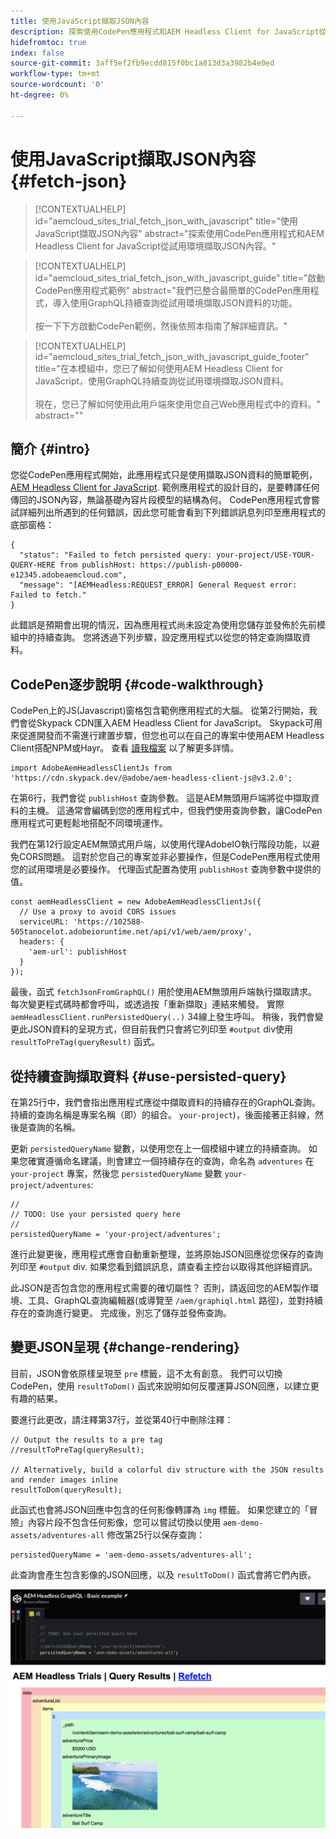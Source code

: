 ```yaml
---
title: 使用JavaScript擷取JSON內容
description: 探索使用CodePen應用程式和AEM Headless Client for JavaScript從試用環境擷取JSON內容。
hidefromtoc: true
index: false
source-git-commit: 3aff5ef2fb9ecdd815f0bc1a813d3a3982b4e0ed
workflow-type: tm+mt
source-wordcount: '0'
ht-degree: 0%

---
```



# 使用JavaScript擷取JSON內容 {#fetch-json}

>[!CONTEXTUALHELP]
>id="aemcloud_sites_trial_fetch_json_with_javascript"
>title="使用JavaScript擷取JSON內容"
>abstract="探索使用CodePen應用程式和AEM Headless Client for JavaScript從試用環境擷取JSON內容。"

>[!CONTEXTUALHELP]
>id="aemcloud_sites_trial_fetch_json_with_javascript_guide"
>title="啟動CodePen應用程式範例"
>abstract="我們已整合最簡單的CodePen應用程式，導入使用GraphQL持續查詢從試用環境擷取JSON資料的功能。<br><br>按一下下方啟動CodePen範例，然後依照本指南了解詳細資訊。"

>[!CONTEXTUALHELP]
>id="aemcloud_sites_trial_fetch_json_with_javascript_guide_footer"
>title="在本模組中，您已了解如何使用AEM Headless Client for JavaScript，使用GraphQL持續查詢從試用環境擷取JSON資料。<br><br>現在，您已了解如何使用此用戶端來使用您自己Web應用程式中的資料。"
>abstract=""

## 簡介 {#intro}

您從CodePen應用程式開始，此應用程式只是使用擷取JSON資料的簡單範例， [AEM Headless Client for JavaScript](https://github.com/adobe/aem-headless-client-js). 範例應用程式的設計目的，是要轉譯任何傳回的JSON內容，無論基礎內容片段模型的結構為何。 CodePen應用程式會嘗試詳細列出所遇到的任何錯誤，因此您可能會看到下列錯誤訊息列印至應用程式的底部窗格：

```
{
  "status": "Failed to fetch persisted query: your-project/USE-YOUR-QUERY-HERE from publishHost: https://publish-p00000-e12345.adobeaemcloud.com",
  "message": "[AEMHeadless:REQUEST_ERROR] General Request error: Failed to fetch."
}
```

此錯誤是預期會出現的情況，因為應用程式尚未設定為使用您儲存並發佈於先前模組中的持續查詢。 您將透過下列步驟，設定應用程式以從您的特定查詢擷取資料。

## CodePen逐步說明 {#code-walkthrough}

CodePen上的JS(Javascript)窗格包含範例應用程式的大腦。 從第2行開始，我們會從Skypack CDN匯入AEM Headless Client for JavaScript。 Skypack可用來促進開發而不需進行建置步驟，但您也可以在自己的專案中使用AEM Headless Client搭配NPM或Hayr。 查看 [讀我檔案](https://github.com/adobe/aem-headless-client-js#aem-headless-client-for-javascript) 以了解更多詳情。

```
import AdobeAemHeadlessClientJs from 'https://cdn.skypack.dev/@adobe/aem-headless-client-js@v3.2.0';
```

在第6行，我們會從 `publishHost` 查詢參數。 這是AEM無頭用戶端將從中擷取資料的主機。 這通常會編碼到您的應用程式中，但我們使用查詢參數，讓CodePen應用程式可更輕鬆地搭配不同環境運作。

我們在第12行設定AEM無頭式用戶端，以使用代理AdobeIO執行階段功能，以避免CORS問題。 這對於您自己的專案並非必要操作，但是CodePen應用程式使用您的試用環境是必要操作。 代理函式配置為使用 `publishHost` 查詢參數中提供的值。

```
const aemHeadlessClient = new AdobeAemHeadlessClientJs({
  // Use a proxy to avoid CORS issues
  serviceURL: 'https://102588-505tanocelot.adobeioruntime.net/api/v1/web/aem/proxy',
  headers: {
    'aem-url': publishHost
  }
});
```

最後，函式 `fetchJsonFromGraphQL()` 用於使用AEM無頭用戶端執行擷取請求。 每次變更程式碼時都會呼叫，或透過按「重新擷取」連結來觸發。 實際 `aemHeadlessClient.runPersistedQuery(..)` 34線上發生呼叫。 稍後，我們會變更此JSON資料的呈現方式，但目前我們只會將它列印至 `#output` div使用 `resultToPreTag(queryResult)` 函式。

## 從持續查詢擷取資料 {#use-persisted-query}

在第25行中，我們會指出應用程式應從中擷取資料的持續存在的GraphQL查詢。 持續的查詢名稱是專案名稱（即）的組合。 `your-project`)，後面接著正斜線，然後是查詢的名稱。

更新 `persistedQueryName` 變數，以使用您在上一個模組中建立的持續查詢。 如果您確實遵循命名建議，則會建立一個持續存在的查詢，命名為 `adventures` 在 `your-project` 專案，然後您 `persistedQueryName` 變數 `your-project/adventures`:

```
//
// TODO: Use your persisted query here
//
persistedQueryName = 'your-project/adventures';
```

進行此變更後，應用程式應會自動重新整理，並將原始JSON回應從您保存的查詢列印至 `#output` div. 如果您看到錯誤訊息，請查看主控台以取得其他詳細資訊。

此JSON是否包含您的應用程式需要的確切屬性？ 否則，請返回您的AEM製作環境、工具、GraphQL查詢編輯器(或導覽至 `/aem/graphiql.html` 路徑)，並對持續存在的查詢進行變更。 完成後，別忘了儲存並發佈查詢。

## 變更JSON呈現 {#change-rendering}

目前，JSON會依原樣呈現至 `pre` 標籤，這不太有創意。 我們可以切換CodePen，使用 `resultToDom()` 函式來說明如何反覆運算JSON回應，以建立更有趣的結果。

要進行此更改，請注釋第37行，並從第40行中刪除注釋：

```
// Output the results to a pre tag
//resultToPreTag(queryResult);

// Alternatively, build a colorful div structure with the JSON results and render images inline
resultToDom(queryResult);
```

此函式也會將JSON回應中包含的任何影像轉譯為 `img` 標籤。 如果您建立的「冒險」內容片段不包含任何影像，您可以嘗試切換以使用 `aem-demo-assets/adventures-all` 修改第25行以保存查詢：

```
persistedQueryName = 'aem-demo-assets/adventures-all';
```

此查詢會產生包含影像的JSON回應，以及 `resultToDom()` 函式會將它們內嵌。

![歷險結果 — all查詢和resultToDom轉譯函式](assets/do-not-localize/adventures-all-query-result.png)
